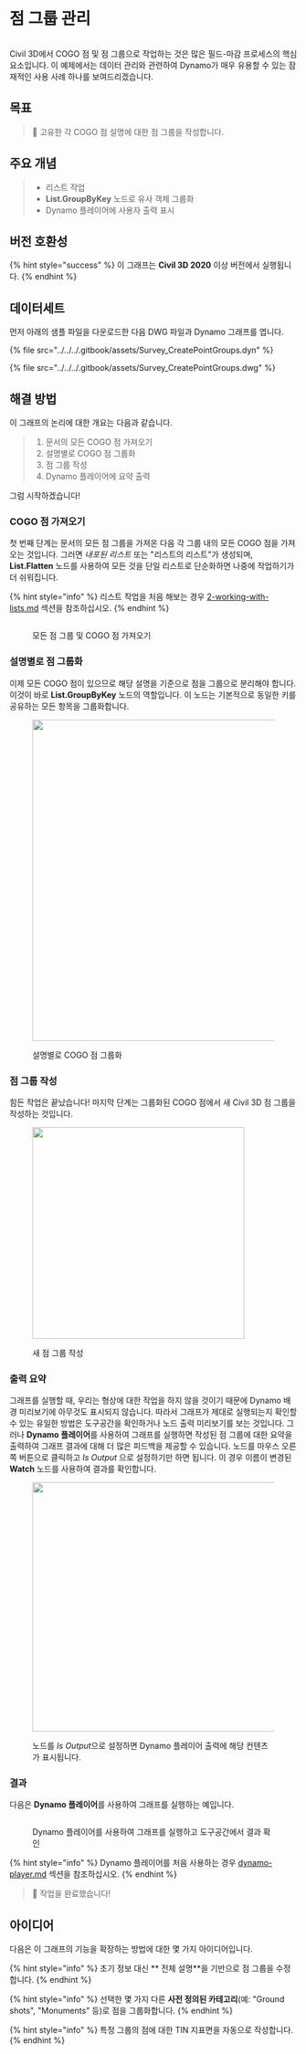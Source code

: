 # 점 그룹 관리

<figure><img src="../../../.gitbook/assets/Survey_CreatePointGroups_Player.gif" alt=""><figcaption></figcaption></figure>

Civil 3D에서 COGO 점 및 점 그룹으로 작업하는 것은 많은 필드-마감 프로세스의 핵심 요소입니다. 이 예제에서는 데이터 관리와 관련하여 Dynamo가 매우 유용할 수 있는 잠재적인 사용 사례 하나를 보여드리겠습니다.  

## 목표

> :dart: 고유한 각 COGO 점 설명에 대한 점 그룹을 작성합니다. 

## 주요 개념

> * 리스트 작업
> * **List.GroupByKey** 노드로 유사 객체 그룹화
> * Dynamo 플레이어에 사용자 출력 표시

## 버전 호환성

{% hint style="success" %} 이 그래프는 **Civil 3D 2020** 이상 버전에서 실행됩니다. {% endhint %}

## 데이터세트

먼저 아래의 샘플 파일을 다운로드한 다음 DWG 파일과 Dynamo 그래프를 엽니다.

{% file src="../../../.gitbook/assets/Survey_CreatePointGroups.dyn" %}

{% file src="../../../.gitbook/assets/Survey_CreatePointGroups.dwg" %}

## 해결 방법

이 그래프의 논리에 대한 개요는 다음과 같습니다.

> 1. 문서의 모든 COGO 점 가져오기
> 2. 설명별로 COGO 점 그룹화
> 3. 점 그룹 작성
> 4. Dynamo 플레이어에 요약 출력

그럼 시작하겠습니다!

### COGO 점 가져오기

첫 번째 단계는 문서의 모든 점 그룹을 가져온 다음 각 그룹 내의 모든 COGO 점을 가져오는 것입니다. 그러면 _내포된 리스트_ 또는 "리스트의 리스트"가 생성되며, **List.Flatten** 노드를 사용하여 모든 것을 단일 리스트로 단순화하면 나중에 작업하기가 더 쉬워집니다.

{% hint style="info" %} 리스트 작업을 처음 해보는 경우 [2-working-with-lists.md](../../../5\_essential\_nodes\_and\_concepts/5-4\_designing-with-lists/2-working-with-lists.md "mention") 섹션을 참조하십시오. {% endhint %}

<figure><img src="../../../.gitbook/assets/Survey_CreatePointGroups_GetPoints.png" alt=""><figcaption><p>모든 점 그룹 및 COGO 점 가져오기 </p></figcaption></figure>

### 설명별로 점 그룹화

이제 모든 COGO 점이 있으므로 해당 설명을 기준으로 점을 그룹으로 분리해야 합니다. 이것이 바로 **List.GroupByKey** 노드의 역할입니다. 이 노드는 기본적으로 동일한 키를 공유하는 모든 항목을 그룹화합니다.

<figure><img src="../../../.gitbook/assets/Survey_CreatePointGroups_GroupPoints.png" alt="" width="563"><figcaption><p>설명별로 COGO 점 그룹화</p></figcaption></figure>

### 점 그룹 작성

힘든 작업은 끝났습니다! 마지막 단계는 그룹화된 COGO 점에서 새 Civil 3D 점 그룹을 작성하는 것입니다.

<figure><img src="../../../.gitbook/assets/Survey_CreatePointGroups_CreatePointGroups.png" alt="" width="371"><figcaption><p>새 점 그룹 작성</p></figcaption></figure>

### 출력 요약

그래프를 실행할 때, 우리는 형상에 대한 작업을 하지 않을 것이기 때문에 Dynamo 배경 미리보기에 아무것도 표시되지 않습니다. 따라서 그래프가 제대로 실행되는지 확인할 수 있는 유일한 방법은 도구공간을 확인하거나 노드 출력 미리보기를 보는 것입니다. 그러나 **Dynamo 플레이어**를 사용하여 그래프를 실행하면 작성된 점 그룹에 대한 요약을 출력하여 그래프 결과에 대해 더 많은 피드백을 제공할 수 있습니다. 노드를 마우스 오른쪽 버튼으로 클릭하고 _Is Output_ 으로 설정하기만 하면 됩니다. 이 경우 이름이 변경된 **Watch** 노드를 사용하여 결과를 확인합니다.

<figure><img src="../../../.gitbook/assets/Survey_CreatePointGroups_Output.png" alt="" width="437"><figcaption><p>노드를 <em>Is Output</em>으로 설정하면 Dynamo 플레이어 출력에 해당 컨텐츠가 표시됩니다.</p></figcaption></figure>

### 결과

다음은 **Dynamo 플레이어**를 사용하여 그래프를 실행하는 예입니다.

<figure><img src="../../../.gitbook/assets/Survey_CreatePointGroups_Player.gif" alt=""><figcaption><p>Dynamo 플레이어를 사용하여 그래프를 실행하고 도구공간에서 결과 확인</p></figcaption></figure>

{% hint style="info" %} Dynamo 플레이어를 처음 사용하는 경우 [dynamo-player.md](../../dynamo-player.md "mention") 섹션을 참조하십시오. {% endhint %}

> :tada: 작업을 완료했습니다!

## 아이디어

다음은 이 그래프의 기능을 확장하는 방법에 대한 몇 가지 아이디어입니다.

{% hint style="info" %} 초기 정보 대신 ** 전체 설명**을 기반으로 점 그룹을 수정합니다. {% endhint %}

{% hint style="info" %} 선택한 몇 가지 다른 **사전 정의된 카테고리**(예: "Ground shots", "Monuments" 등)로 점을 그룹화합니다. {% endhint %}

{% hint style="info" %} 특정 그룹의 점에 대한 TIN 지표면을 자동으로 작성합니다. {% endhint %}
